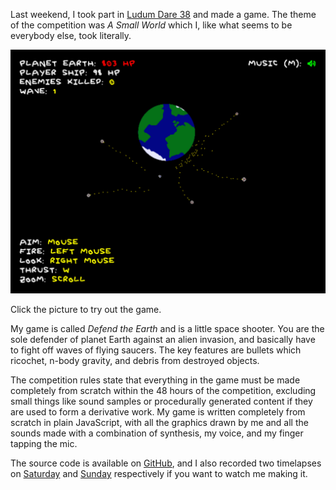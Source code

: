 Last weekend, I took part in [Ludum Dare 38][1] and made a game. The theme of
the competition was *A Small World* which I, like what seems to be everybody
else, took literally.

[![Game Preview](defend-the-earth.png)](/games/defend-the-earth)

[1]: https://ldjam.com/events/ludum-dare/38

Click the picture to try out the game.

My game is called *Defend the Earth* and is a little space shooter. You are the
sole defender of planet Earth against an alien invasion, and basically have to
fight off waves of flying saucers. The key features are bullets which ricochet,
n-body gravity, and debris from destroyed objects.

The competition rules state that everything in the game must be made completely
from scratch within the 48 hours of the competition, excluding small things like
sound samples or procedurally generated content if they are used to form
a derivative work. My game is written completely from scratch in plain
JavaScript, with all the graphics drawn by me and all the sounds made with
a combination of synthesis, my voice, and my finger tapping the mic.

The source code is available on [GitHub][2], and I also recorded two timelapses
on [Saturday][3] and [Sunday][4] respectively if you want to watch me making it.

[2]: https://github.com/Scrumplesplunge/defendtheearth
[3]: https://youtu.be/ngtcl5vMzdg
[4]: https://youtu.be/o7eCZhgxUD8
